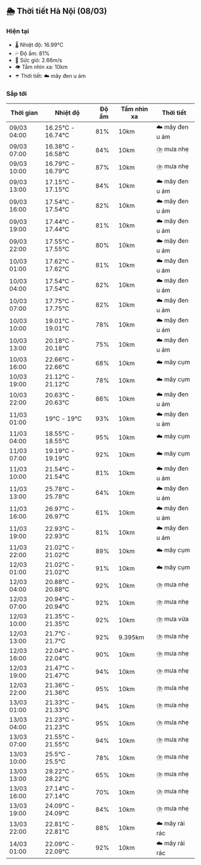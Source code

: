 ## 🌦️ Thời tiết Hà Nội (08/03)

### Hiện tại

- 🌡️ Nhiệt độ: 16.99℃
- 💦 Độ ẩm: 81%
- 💨 Sức gió: 2.66m/s
- 👁️ Tầm nhìn xa: 10km
- ☂️ Thời tiết: ☁️ mây đen u ám

### Sắp tới

| Thời gian | Nhiệt độ | Độ ẩm | Tầm nhìn xa | Thời tiết |
| --- | --- | --- | --- | --- |
| 09/03 04:00 | 16.25℃ - 16.74℃ | 81% | 10km | ☁️ mây đen u ám |
| 09/03 07:00 | 16.38℃ - 16.58℃ | 84% | 10km | ⛈️ mưa nhẹ |
| 09/03 10:00 | 16.79℃ - 16.79℃ | 87% | 10km | ⛈️ mưa nhẹ |
| 09/03 13:00 | 17.15℃ - 17.15℃ | 84% | 10km | ☁️ mây đen u ám |
| 09/03 16:00 | 17.54℃ - 17.54℃ | 82% | 10km | ☁️ mây đen u ám |
| 09/03 19:00 | 17.44℃ - 17.44℃ | 81% | 10km | ☁️ mây đen u ám |
| 09/03 22:00 | 17.55℃ - 17.55℃ | 80% | 10km | ☁️ mây đen u ám |
| 10/03 01:00 | 17.62℃ - 17.62℃ | 81% | 10km | ☁️ mây đen u ám |
| 10/03 04:00 | 17.54℃ - 17.54℃ | 82% | 10km | ☁️ mây đen u ám |
| 10/03 07:00 | 17.75℃ - 17.75℃ | 82% | 10km | ☁️ mây đen u ám |
| 10/03 10:00 | 19.01℃ - 19.01℃ | 78% | 10km | ☁️ mây đen u ám |
| 10/03 13:00 | 20.18℃ - 20.18℃ | 75% | 10km | ☁️ mây đen u ám |
| 10/03 16:00 | 22.66℃ - 22.66℃ | 68% | 10km | ☁️ mây cụm |
| 10/03 19:00 | 21.12℃ - 21.12℃ | 78% | 10km | ☁️ mây cụm |
| 10/03 22:00 | 20.63℃ - 20.63℃ | 86% | 10km | ☁️ mây đen u ám |
| 11/03 01:00 | 19℃ - 19℃ | 93% | 10km | ☁️ mây đen u ám |
| 11/03 04:00 | 18.55℃ - 18.55℃ | 95% | 10km | ☁️ mây cụm |
| 11/03 07:00 | 19.19℃ - 19.19℃ | 92% | 10km | ☁️ mây cụm |
| 11/03 10:00 | 21.54℃ - 21.54℃ | 81% | 10km | ☁️ mây đen u ám |
| 11/03 13:00 | 25.78℃ - 25.78℃ | 64% | 10km | ☁️ mây đen u ám |
| 11/03 16:00 | 26.97℃ - 26.97℃ | 61% | 10km | ☁️ mây đen u ám |
| 11/03 19:00 | 22.93℃ - 22.93℃ | 81% | 10km | ☁️ mây đen u ám |
| 11/03 22:00 | 21.02℃ - 21.02℃ | 89% | 10km | ☁️ mây cụm |
| 12/03 01:00 | 21.02℃ - 21.02℃ | 91% | 10km | ☁️ mây cụm |
| 12/03 04:00 | 20.88℃ - 20.88℃ | 92% | 10km | ⛈️ mưa nhẹ |
| 12/03 07:00 | 20.94℃ - 20.94℃ | 92% | 10km | ⛈️ mưa nhẹ |
| 12/03 10:00 | 21.35℃ - 21.35℃ | 92% | 10km | ⛈️ mưa vừa |
| 12/03 13:00 | 21.7℃ - 21.7℃ | 92% | 9.395km | ⛈️ mưa nhẹ |
| 12/03 16:00 | 22.04℃ - 22.04℃ | 90% | 10km | ⛈️ mưa nhẹ |
| 12/03 19:00 | 21.47℃ - 21.47℃ | 94% | 10km | ⛈️ mưa nhẹ |
| 12/03 22:00 | 21.36℃ - 21.36℃ | 95% | 10km | ⛈️ mưa nhẹ |
| 13/03 01:00 | 21.33℃ - 21.33℃ | 94% | 10km | ⛈️ mưa nhẹ |
| 13/03 04:00 | 21.23℃ - 21.23℃ | 95% | 10km | ⛈️ mưa nhẹ |
| 13/03 07:00 | 21.55℃ - 21.55℃ | 94% | 10km | ⛈️ mưa nhẹ |
| 13/03 10:00 | 25.5℃ - 25.5℃ | 78% | 10km | ⛈️ mưa nhẹ |
| 13/03 13:00 | 28.22℃ - 28.22℃ | 65% | 10km | ⛈️ mưa nhẹ |
| 13/03 16:00 | 27.14℃ - 27.14℃ | 70% | 10km | ⛈️ mưa nhẹ |
| 13/03 19:00 | 24.09℃ - 24.09℃ | 84% | 10km | ⛈️ mưa nhẹ |
| 13/03 22:00 | 22.81℃ - 22.81℃ | 88% | 10km | ☁️ mây rải rác |
| 14/03 01:00 | 22.09℃ - 22.09℃ | 92% | 10km | ☁️ mây rải rác |
